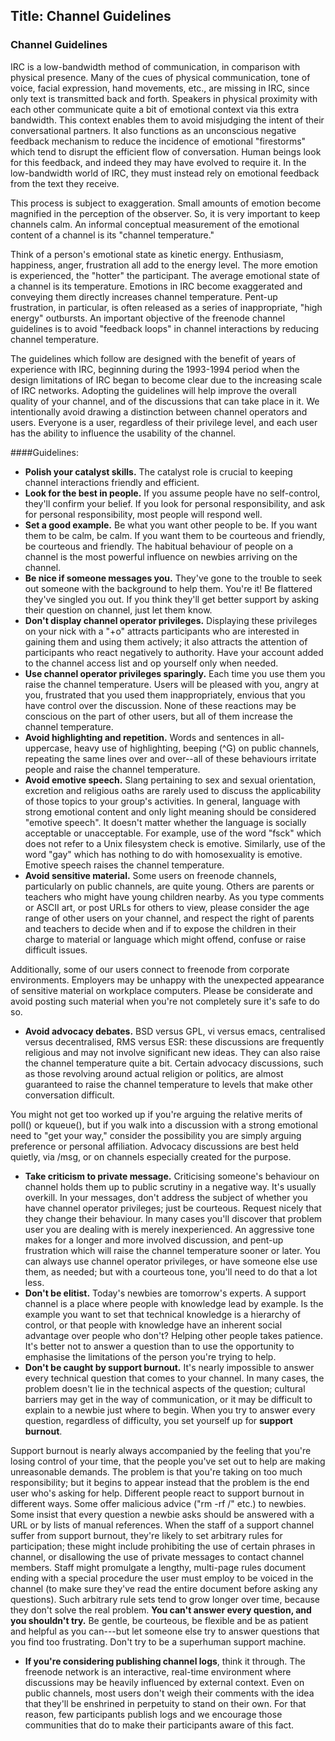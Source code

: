 Title: Channel Guidelines
---
### Channel Guidelines
IRC is a low-bandwidth method of communication, in comparison with physical presence. Many of the cues of physical communication, tone of voice, facial expression, hand movements, etc., are missing in IRC, since only text is transmitted back and forth. 
Speakers in physical proximity with each other communicate quite a bit of emotional context via this extra bandwidth. This context enables them to avoid misjudging the intent of their conversational partners. It also functions as an unconscious negative feedback mechanism to reduce the incidence of emotional "firestorms" which tend to disrupt the efficient flow of conversation. Human beings look for this feedback, and indeed they may have evolved to require it. In the low-bandwidth world of IRC, they must instead rely on emotional feedback from the text they receive. 

This process is subject to exaggeration. Small amounts of emotion become magnified in the perception of the observer. So, it is very important to keep channels calm. An informal conceptual measurement of the emotional content of a channel is its "channel temperature." 

Think of a person's emotional state as kinetic energy. Enthusiasm, happiness, anger, frustration all add to the energy level. The more emotion is experienced, the "hotter" the participant. The average emotional state of a channel is its temperature. Emotions in IRC become exaggerated and conveying them directly increases channel temperature. Pent-up frustration, in particular, is often released as a series of inappropriate, "high energy" outbursts. An important objective of the freenode channel guidelines is to avoid "feedback loops" in channel interactions by reducing channel temperature. 

The guidelines which follow are designed with the benefit of years of experience with IRC, beginning during the 1993-1994 period when the design limitations of IRC began to become clear due to the increasing scale of IRC networks. Adopting the guidelines will help improve the overall quality of your channel, and of the discussions that can take place in it. 
We intentionally avoid drawing a distinction between channel operators and users. Everyone is a user, regardless of their privilege level, and each user has the ability to influence the usability of the channel. 

####Guidelines: 
-	**Polish your catalyst skills.** The catalyst role is crucial to keeping channel interactions friendly and efficient.
-	**Look for the best in people.** If you assume people have no self-control, they'll confirm your belief. If you look for personal responsibility, and ask for personal responsibility, most people will respond well.
-	**Set a good example.** Be what you want other people to be. If you want them to be calm, be calm. If you want them to be courteous and friendly, be courteous and friendly. The habitual behaviour of people on a channel is the most powerful influence on newbies arriving on the channel.
-	**Be nice if someone messages you.** They've gone to the trouble to seek out someone with the background to help them. You're it! Be flattered they've singled you out. If you think they'll get better support by asking their question on channel, just let them know.
-	**Don't display channel operator privileges.** Displaying these privileges on your nick with a "+o" attracts participants who are interested in gaining them and using them actively; it also attracts the attention of participants who react negatively to authority. Have your account added to the channel access list and op yourself only when needed.
-	**Use channel operator privileges sparingly.** Each time you use them you raise the channel temperature. Users will be pleased with you, angry at you, frustrated that you used them inappropriately, envious that you have control over the discussion. None of these reactions may be conscious on the part of other users, but all of them increase the channel temperature.
-	**Avoid highlighting and repetition.** Words and sentences in all-uppercase, heavy use of highlighting, beeping (^G) on public channels, repeating the same lines over and over--all of these behaviours irritate people and raise the channel temperature.
-	**Avoid emotive speech.** Slang pertaining to sex and sexual orientation, excretion and religious oaths are rarely used to discuss the applicability of those topics to your group's activities. In general, language with strong emotional content and only light meaning should be considered "emotive speech". It doesn't matter whether the language is socially acceptable or unacceptable. For example, use of the word "fsck" which does not refer to a Unix filesystem check is emotive. Similarly, use of the word "gay" which has nothing to do with homosexuality is emotive. Emotive speech raises the channel temperature.
-	**Avoid sensitive material.** Some users on freenode channels, particularly on public channels, are quite young. Others are parents or teachers who might have young children nearby. As you type comments or ASCII art, or post URLs for others to view, please consider the age range of other users on your channel, and respect the right of parents and teachers to decide when and if to expose the children in their charge to material or language which might offend, confuse or raise difficult issues.

Additionally, some of our users connect to freenode from corporate environments. Employers may be unhappy with the unexpected appearance of sensitive material on workplace computers. Please be considerate and avoid posting such material when you're not completely sure it's safe to do so.

-	**Avoid advocacy debates.** BSD versus GPL, vi versus emacs, centralised versus decentralised, RMS versus ESR: these discussions are frequently religious and may not involve significant new ideas. They can also raise the channel temperature quite a bit. Certain advocacy discussions, such as those revolving around actual religion or politics, are almost guaranteed to raise the channel temperature to levels that make other conversation difficult.

You might not get too worked up if you're arguing the relative merits of poll() or kqueue(), but if you walk into a discussion with a strong emotional need to "get your way," consider the possibility you are simply arguing preference or personal affiliation. Advocacy discussions are best held quietly, via /msg, or on channels especially created for the purpose.
-	**Take criticism to private message.** Criticising someone's behaviour on channel holds them up to public scrutiny in a negative way. It's usually overkill. In your messages, don't address the subject of whether you have channel operator privileges; just be courteous. Request nicely that they change their behaviour. In many cases you'll discover that problem user you are dealing with is merely inexperienced. An aggressive tone makes for a longer and more involved discussion, and pent-up frustration which will raise the channel temperature sooner or later. You can always use channel operator privileges, or have someone else use them, as needed; but with a courteous tone, you'll need to do that a lot less.
-	**Don't be elitist.** Today's newbies are tomorrow's experts. A support channel is a place where people with knowledge lead by example. Is the example you want to set that technical knowledge is a hierarchy of control, or that people with knowledge have an inherent social advantage over people who don't? Helping other people takes patience. It's better not to answer a question than to use the opportunity to emphasise the limitations of the person you're trying to help.
-	**Don't be caught by support burnout.** It's nearly impossible to answer every technical question that comes to your channel. In many cases, the problem doesn't lie in the technical aspects of the question; cultural barriers may get in the way of communication, or it may be difficult to explain to a newbie just where to begin. When you try to answer every question, regardless of difficulty, you set yourself up for **support burnout**.

Support burnout is nearly always accompanied by the feeling that you're losing control of your time, that the people you've set out to help are making unreasonable demands. The problem is that you're taking on too much responsibility; but it begins to appear instead that the problem is the end user who's asking for help.
Different people react to support burnout in different ways. Some offer malicious advice ("rm -rf /" etc.) to newbies. Some insist that every question a newbie asks should be answered with a URL or by lists of manual references.
When the staff of a support channel suffer from support burnout, they're likely to set arbitrary rules for participation; these might include prohibiting the use of certain phrases in channel, or disallowing the use of private messages to contact channel members. Staff might promulgate a lengthy, multi-page rules document ending with a special procedure the user must employ to be voiced in the channel (to make sure they've read the entire document before asking any questions).
Such arbitrary rule sets tend to grow longer over time, because they don't solve the real problem. **You can't answer every question, and you shouldn't try.** Be gentle, be courteous, be flexible and be as patient and helpful as you can---but let someone else try to answer questions that you find too frustrating. Don't try to be a superhuman support machine.
-	**If you're considering publishing channel logs**, think it through. The freenode network is an interactive, real-time environment where discussions may be heavily influenced by external context. Even on public channels, most users don't weigh their comments with the idea that they'll be enshrined in perpetuity to stand on their own. For that reason, few participants publish logs and we encourage those communities that do to make their participants aware of this fact.
